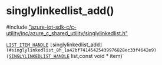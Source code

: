 # singlylinkedlist_add()

\#include ["azure-iot-sdk-c/c-utility/inc/azure_c_shared_utility/singlylinkedlist.h"](../iot-c-ref-singlylinkedlist-h.md)  

[`LIST_ITEM_HANDLE`](#singlylinkedlist_8h_1ae362527c1f19954b3aecaa976f6c53ca) `[`singlylinkedlist_add`](#singlylinkedlist_8h_1a42bf74145425439976828ec33f4642e9)(`[`SINGLYLINKEDLIST_HANDLE`](#singlylinkedlist_8h_1a355ba061e4132f7817d6d1963d33382a) list,const void * item)`

